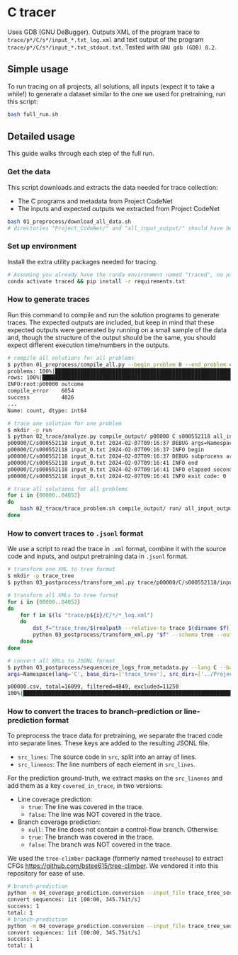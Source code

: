 # C tracer

Uses GDB (GNU DeBugger). Outputs XML of the program trace to `trace/p*/C/s*/input_*.txt_log.xml` and text output of the program `trace/p*/C/s*/input_*.txt_stdout.txt`.
Tested with `GNU gdb (GDB) 8.2`.

## Simple usage

To run tracing on all projects, all solutions, all inputs (expect it to take a while!) to generate a dataset similar to the one we used for pretraining, run this script:

```bash
bash full_run.sh
```

## Detailed usage

This guide walks through each step of the full run.

### Get the data

This script downloads and extracts the data needed for trace collection:
- The C programs and metadata from Project CodeNet
- The inputs and expected outputs we extracted from Project CodeNet

```bash
bash 01_preprocess/download_all_data.sh
# directories "Project_CodeNet/" and "all_input_output/" should have been created
```

### Set up environment

Install the extra utility packages needed for tracing.

```bash
# Assuming you already have the conda environment named "traced", no package installs needed
conda activate traced && pip install -r requirements.txt
```

### How to generate traces

Run this command to compile and run the solution programs to generate traces.
The expected outputs are included, but keep in mind that these expected outputs were generated by running on a small sample of the data and, though the structure of the output should be the same, you should expect different execution time/numbers in the outputs.

```bash
# compile all solutions for all problems
$ python 01_preprocess/compile_all.py --begin_problem 0 --end_problem 4052
problems: 100%|██████████████████████████████████████████████████████████| 4052/4052 [09:15<00:00, 555.64s/it]
rows: 100%|██████████████████████████████████████████████████████████████| 10080/10080 [09:15<00:00, 18.15it/s]
INFO:root:p00000 outcome
compile_error    6054
success          4026
...
Name: count, dtype: int64

# trace one solution for one problem
$ mkdir -p run
$ python 02_trace/analyze.py compile_output/ p00000 C s000552118 all_input_output/p00000/input_0.txt run/ --verbose 1
p00000/C/s000552118 input_0.txt 2024-02-07T09:16:37 DEBUG args=Namespace(exe_dir='compile_output/', problem_id='p00000', language='C', submission_id='s000552118', input_file='all_input_output/p00000/input_0.txt', cwd_dir='run/', verbose=1, timeout=10) trace_py=/home/benjis/Code/trace-modeling_icse2024_recovery/trace_collection_c_cpp/02_trace/trace_asm.py
p00000/C/s000552118 input_0.txt 2024-02-07T09:16:37 INFO begin
p00000/C/s000552118 input_0.txt 2024-02-07T09:16:37 DEBUG subprocess args=gdb /home/benjis/Code/trace-modeling_icse2024_recovery/trace_collection_c_cpp/compile_output/p00000/C/s000552118 -batch -nh -ex "set logging file /dev/null" -ex "set logging redirect on" -ex "set logging on" -ex "set print elements unlimited" -ex "set print repeats unlimited" -ex "set max-value-size unlimited" -ex "source /home/benjis/Code/trace-modeling_icse2024_recovery/trace_collection_c_cpp/02_trace/trace_asm.py" -ex "start < /home/benjis/Code/trace-modeling_icse2024_recovery/trace_collection_c_cpp/all_input_output/p00000/input_0.txt > trace/p00000/C/s000552118/input_0.txt_stdout.txt" -ex "trace-asm trace/p00000/C/s000552118/input_0.txt_log.xml"
p00000/C/s000552118 input_0.txt 2024-02-07T09:16:41 INFO end
p00000/C/s000552118 input_0.txt 2024-02-07T09:16:41 INFO elapsed seconds: 3.617031
p00000/C/s000552118 input_0.txt 2024-02-07T09:16:41 INFO exit code: 0

# trace all solutions for all problems
for i in {00000..04052}
do
    bash 02_trace/trace_problem.sh compile_output/ run/ all_input_output/ "p${i}" C "-0"
done
```

### How to convert traces to `.jsonl` format

We use a script to read the trace in `.xml` format, combine it with the source code and inputs, and output pretraining data in `.jsonl` format.

```bash
# transform one XML to tree format
$ mkdir -p trace_tree
$ python 03_postprocess/transform_xml.py trace/p00000/C/s000552118/input_0.txt_log.xml --schema tree --output trace_tree/p00000/C/s000552118/input_0.txt_log.xml

# transform all XMLs to tree format
for i in {00000..04052}
do
    for f in $(ls "trace/p${i}/C/*/*_log.xml")
    do
        dst_f="trace_tree/$(realpath --relative-to trace $(dirname $f))"
        python 03_postprocess/transform_xml.py "$f" --schema tree --output "$dst_f"
    done
done

# convert all XMLs to JSONL format
$ python 03_postprocess/sequenceize_logs_from_metadata.py --lang C --base_dirs trace_tree --src_dirs ../Project_CodeNet/data --input_dir all_input_output --metadata_dir ../Project_CodeNet/metadata --begin_problem 0 --end_problem 4052 --limit_solutions 1 --output trace_tree_sequences
args=Namespace(lang='C', base_dirs=['trace_tree'], src_dirs=['../Project_CodeNet/data'], input_dir='all_input_output', metadata_dir='../Project_CodeNet/metadata', begin_problem=0, end_problem=0, limit_solutions=1, limit_sequences=None, nproc=1, output='trace_tree_sequences')

p00000.csv, total=16099, filtered=4849, excluded=11250
100%|█████████████████████████████████████████████████████████████████████| 4849/4849 [00:01<00:00, 3733.83it/s, missing_log=4848, success=1]
```

### How to convert the traces to branch-prediction or line-prediction format

To preprocess the trace data for pretraining, we separate the traced code into separate lines. These keys are added to the resulting JSONL file.
- `src_lines`: The source code in `src`, split into an array of lines.
- `src_linenos`: The line numbers of each element in `src_lines`.

For the prediction ground-truth, we extract masks on the `src_linenos` and add them as a key `covered_in_trace`, in two versions:
- Line coverage prediction:
  - `true`: The line was covered in the trace.
  - `false`: The line was NOT covered in the trace.
- Branch coverage prediction:
  - `null`: The line does not contain a control-flow branch. Otherwise:
  - `true`: The branch was covered in the trace.
  - `false`: The branch was NOT covered in the trace.

We used the `tree-climber` package (formerly named `treehouse`) to extract CFGs https://github.com/bstee615/tree-climber. We vendored it into this repository for ease of use.

```bash
# branch-prediction
python -m 04_coverage_prediction.conversion --input_file trace_tree_sequences/sequences_*_full.jsonl --output_file trace_tree_sequences/sequences_BRANCH.jsonl --mode branch --lang c
convert sequences: 1it [00:00, 345.75it/s]
success: 1
total: 1
# branch-prediction
python -m 04_coverage_prediction.conversion --input_file trace_tree_sequences/sequences_*_full.jsonl --output_file trace_tree_sequences/sequences_LINE.jsonl --mode separate_lines --lang c
convert sequences: 1it [00:00, 345.75it/s]
success: 1
total: 1
```
